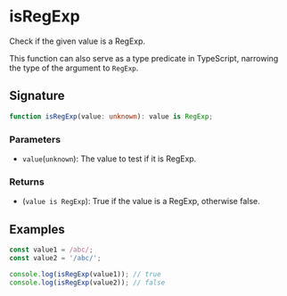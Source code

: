 # isRegExp

Check if the given value is a RegExp.

This function can also serve as a type predicate in TypeScript, narrowing the type of the argument to `RegExp`.

## Signature

```typescript
function isRegExp(value: unknown): value is RegExp;
```

### Parameters

- `value`(`unknown`): The value to test if it is RegExp.

### Returns

- (`value is RegExp`): True if the value is a RegExp, otherwise false.

## Examples

```typescript
const value1 = /abc/;
const value2 = '/abc/';

console.log(isRegExp(value1)); // true
console.log(isRegExp(value2)); // false
```
